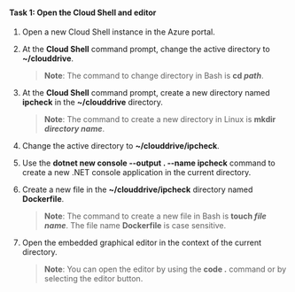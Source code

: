 #### Task 1: Open the Cloud Shell and editor

1.  Open a new Cloud Shell instance in the Azure portal.

1.  At the **Cloud Shell** command prompt, change the active directory to **\~/clouddrive**.

    > **Note**: The command to change directory in Bash is **cd *path***.

1.  At the **Cloud Shell** command prompt, create a new directory named **ipcheck** in the **\~/clouddrive** directory.

    > **Note**: The command to create a new directory in Linux is **mkdir *directory name***.

1.  Change the active directory to **\~/clouddrive/ipcheck**.

1.  Use the **dotnet new console --output . --name ipcheck** command to create a new .NET console application in the current directory.

1.  Create a new file in the **\~/clouddrive/ipcheck** directory named **Dockerfile**.

    > **Note**: The command to create a new file in Bash is **touch *file name***. The file name **Dockerfile** is case sensitive.

1.  Open the embedded graphical editor in the context of the current directory.

    > **Note**: You can open the editor by using the **code .** command or by selecting the editor button.